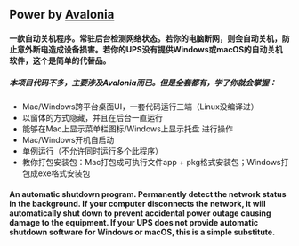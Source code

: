 ## Power by [Avalonia](https://github.com/avaloniaui/avalonia)
#### 一款自动关机程序。常驻后台检测网络状态。若你的电脑断网，则会自动关机，防止意外断电造成设备损害。若你的UPS没有提供Windows或macOS的自动关机软件，这个是简单的代替品。
##### 本项目代码不多，主要涉及Avalonia而已。但是全套都有，学了你就会掌握：
- Mac/Windows跨平台桌面UI，一套代码运行三端（Linux没编译过）
- 以窗体的方式隐藏，并且在后台一直运行
- 能够在Mac上显示菜单栏图标/Windows上显示托盘 进行操作
- Mac/Windows开机自启动
- 单例运行（不允许同时运行多个此程序）
- 教你打包安装包：Mac打包成可执行文件app + pkg格式安装包；Windows打包成exe格式安装包
#### An automatic shutdown program. Permanently detect the network status in the background. If your computer disconnects the network, it will automatically shut down to prevent accidental power outage causing damage to the equipment. If your UPS does not provide automatic shutdown software for Windows or macOS, this is a simple substitute.
